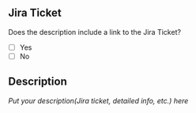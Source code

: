 ## Jira Ticket

Does the description include a link to the Jira Ticket?
- [ ] Yes
- [ ] No

## Description

_Put your description(Jira ticket, detailed info, etc.) here_
